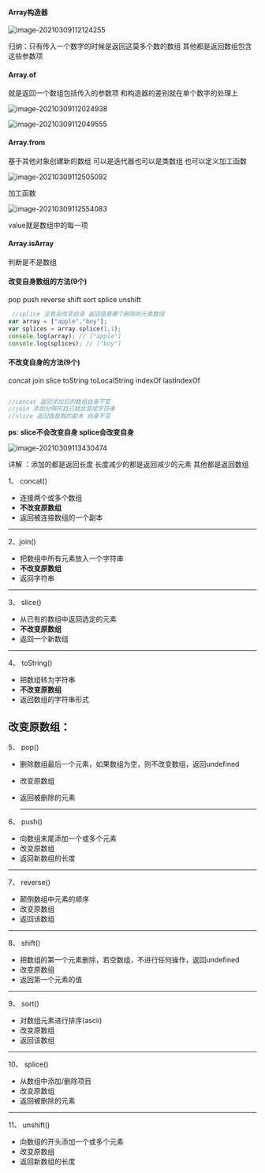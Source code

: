 #### Array构造器

![image-20210309112124255](C:\Users\legion\AppData\Roaming\Typora\typora-user-images\image-20210309112124255.png)

归纳：只有传入一个数字的时候是返回这莫多个数的数组 其他都是返回数组包含这些参数项

#### Array.of

就是返回一个数组包括传入的参数项 和构造器的差别就在单个数字的处理上

![image-20210309112024938](C:\Users\legion\AppData\Roaming\Typora\typora-user-images\image-20210309112024938.png)

![image-20210309112049555](C:\Users\legion\AppData\Roaming\Typora\typora-user-images\image-20210309112049555.png)

#### Array.from

基于其他对象创建新的数组 可以是迭代器也可以是类数组 也可以定义加工函数

![image-20210309112505092](C:\Users\legion\AppData\Roaming\Typora\typora-user-images\image-20210309112505092.png)

加工函数

![image-20210309112554083](C:\Users\legion\AppData\Roaming\Typora\typora-user-images\image-20210309112554083.png)

value就是数组中的每一项

#### Array.isArray 

判断是不是数组

#### 改变自身数组的方法(9个)

pop push reverse shift sort splice unshift

```js
 //splice 注意会改变自身 返回值是哪个删除的元素数组
var array = ["apple","boy"];
var splices = array.splice(1,1);
console.log(array); // ["apple"]
console.log(splices); // ["boy"]
```

#### 不改变自身的方法(9个)

concat join slice toString toLocalString indexOf lastIndexOf

```js

//concat 返回添加后的数组自身不变
//join 添加分隔符自己就会变成字符串
//slice 返回值是取的副本 自身不变
```

**ps**: **slice不会改变自身 splice会改变自身**

![image-20210309113430474](C:\Users\legion\AppData\Roaming\Typora\typora-user-images\image-20210309113430474.png)

详解 ：添加的都是返回长度 长度减少的都是返回减少的元素 其他都是返回数组

1、 concat()

- 连接两个或多个数组
- **不改变原数组**
- 返回被连接数组的一个副本

------

2、join()

- 把数组中所有元素放入一个字符串
- **不改变原数组**
- 返回字符串

------

3、 slice()

- 从已有的数组中返回选定的元素
- **不改变原数组**
- 返回一个新数组

------

4、 toString()

- 把数组转为字符串
- **不改变原数组**
- 返回数组的字符串形式

## 改变原数组：

5、 pop()

- 删除数组最后一个元素，如果数组为空，则不改变数组，返回undefined

- 改变原数组

- 返回被删除的元素

  ------

6、 push()

- 向数组末尾添加一个或多个元素
- 改变原数组
- 返回新数组的长度

------

7、 reverse()

- 颠倒数组中元素的顺序
- 改变原数组
- 返回该数组

------

8、 shift()

- 把数组的第一个元素删除，若空数组，不进行任何操作，返回undefined
- 改变原数组
- 返回第一个元素的值

------

9、 sort()

- 对数组元素进行排序(ascii)
- 改变原数组
- 返回该数组

------

10、 splice()

- 从数组中添加/删除项目
- 改变原数组
- 返回被删除的元素

------

11、 unshift()

- 向数组的开头添加一个或多个元素
- 改变原数组
- 返回新数组的长度